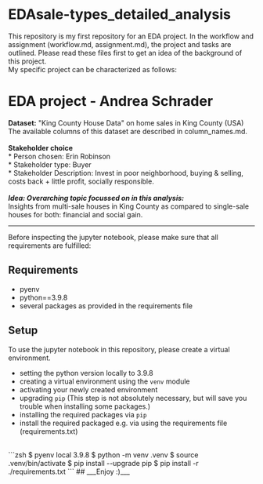 # EDAsale-types_detailed_analysis

This repository is my first repository for an EDA project. In the workflow and assignment (workflow.md, assignment.md), the project and tasks are outlined. Please read these files first to get an idea of the background of this project. <br>
My specific project can be characterized as follows:<br>

# EDA project - Andrea Schrader

__Dataset:__ "King County House Data" on home sales in King County (USA)<br>
The available columns of this dataset are described in column_names.md.<br>
<br>
__Stakeholder choice__<br>
    * Person chosen: Erin Robinson<br>
    * Stakeholder type: Buyer<br>
    * Stakeholder Description: Invest in poor neighborhood, buying & selling, costs back + little profit, socially responsible.<br>
<br>
___Idea: Overarching topic focussed on in this analysis:___<br>
Insights from multi-sale houses in King County as compared to single-sale houses for both: financial and social gain.<br>

---

Before inspecting the jupyter notebook, please make sure that all requirements are fulfilled:

## Requirements

- pyenv
- python==3.9.8
- several packages as provided in the requirements file

## Setup

To use the jupyter notebook in this repository, please create a virtual environment.

* setting the python version locally to 3.9.8
* creating a virtual environment using the `venv` module
* activating your newly created environment 
* upgrading `pip` (This step is not absolutely necessary, but will save you trouble when installing some packages.)
* installing the required packages via `pip`
* install the required packaged e.g. via using the requirements file (requirements.txt)<br>
<br>
```zsh
$ pyenv local 3.9.8
$ python -m venv .venv
$ source .venv/bin/activate
$ pip install --upgrade pip
$ pip install -r ./requirements.txt
```
## ___Enjoy :)___ <br>


